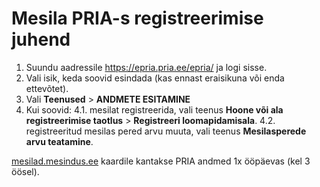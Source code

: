 # Mesila PRIA-s registreerimise juhend

1. Suundu aadressile https://epria.pria.ee/epria/ ja logi sisse.
2. Vali isik, keda soovid esindada (kas ennast eraisikuna või enda ettevõtet).
3. Vali **Teenused** > **ANDMETE ESITAMINE**
4. Kui soovid:
  4.1. mesilat registreerida, vali teenus **Hoone või ala registreerimise taotlus** > **Registreeri loomapidamisala**.
  4.2. registreeritud mesilas pered arvu muuta, vali teenus **Mesilasperede arvu teatamine**.

[mesilad.mesindus.ee](https://mesilad.mesindus.ee/) kaardile kantakse PRIA andmed 1x ööpäevas (kel 3 öösel). 

